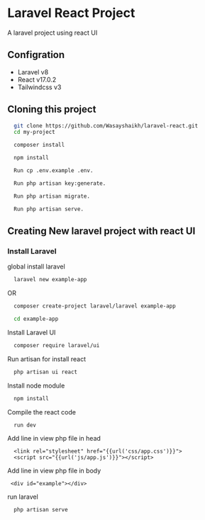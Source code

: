 
# Laravel React Project

A laravel project using react UI   

##  Configration
-   Laravel v8
-   React v17.0.2
-   Tailwindcss v3

## Cloning this project
```bash
  git clone https://github.com/Wasayshaikh/laravel-react.git
  cd my-project
```
```bash
  composer install
```
```bash
  npm install
```
```bash
  Run cp .env.example .env.
```
```bash
  Run php artisan key:generate.
```
```bash
  Run php artisan migrate.
```
```bash
  Run php artisan serve.
```


## Creating New laravel project with react UI
### Install Laravel
global install laravel
```bash
  laravel new example-app
```
OR
```bash
  composer create-project laravel/laravel example-app
```

```bash
  cd example-app
```
  Install Laravel UI
```bash
  composer require laravel/ui
```
Run artisan for install react
```bash
  php artisan ui react
```
Install node module
```bash
  npm install
```
Compile the react code
```bash
  run dev
```
Add line in view php file in head
```
  <link rel="stylesheet" href="{{url('css/app.css')}}">
  <script src="{{url('js/app.js')}}"></script>
```
Add line in view php file in body
```
 <div id="example"></div>
```
run laravel 
```bash
  php artisan serve
```